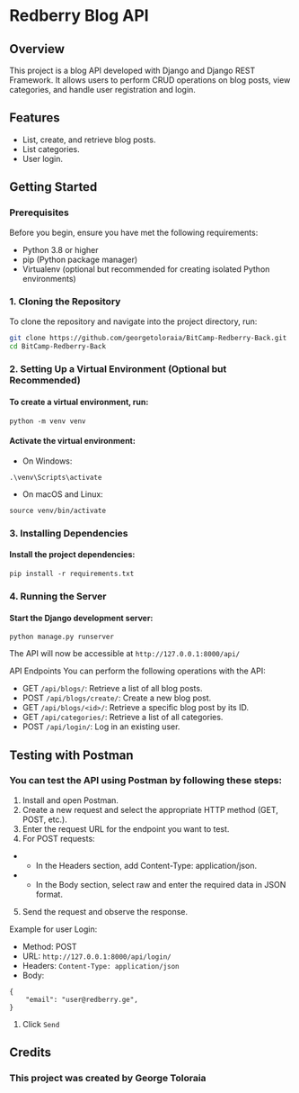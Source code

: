 # Redberry Blog API

## Overview

This project is a blog API developed with Django and Django REST Framework. It allows users to perform CRUD operations on blog posts, view categories, and handle user registration and login.

## Features

- List, create, and retrieve blog posts.
- List categories.
- User login.

## Getting Started

### Prerequisites

Before you begin, ensure you have met the following requirements:

- Python 3.8 or higher
- pip (Python package manager)
- Virtualenv (optional but recommended for creating isolated Python environments)

### 1. Cloning the Repository

To clone the repository and navigate into the project directory, run:

```bash
git clone https://github.com/georgetoloraia/BitCamp-Redberry-Back.git
cd BitCamp-Redberry-Back
```


### 2. Setting Up a Virtual Environment (Optional but Recommended)
#### To create a virtual environment, run:

```
python -m venv venv
```
#### Activate the virtual environment:
- On Windows:
```
.\venv\Scripts\activate
```
- On macOS and Linux:
```
source venv/bin/activate
```
### 3. Installing Dependencies
#### Install the project dependencies:
```
pip install -r requirements.txt
```

### 4. Running the Server
#### Start the Django development server:
```
python manage.py runserver
```

The API will now be accessible at `http://127.0.0.1:8000/api/`

API Endpoints
You can perform the following operations with the API:

- GET `/api/blogs/`: Retrieve a list of all blog posts.
- POST `/api/blogs/create/`: Create a new blog post.
- GET `/api/blogs/<id>/`: Retrieve a specific blog post by its ID.
- GET `/api/categories/`: Retrieve a list of all categories.
- POST `/api/login/`: Log in an existing user.

## Testing with Postman
### You can test the API using Postman by following these steps:

1. Install and open Postman.
2. Create a new request and select the appropriate HTTP method (GET, POST, etc.).
3. Enter the request URL for the endpoint you want to test.
4. For POST requests:
- - In the Headers section, add Content-Type: application/json.
- - In the Body section, select raw and enter the required data in JSON format.
5. Send the request and observe the response.

Example for user Login:

- Method: POST
- URL: `http://127.0.0.1:8000/api/login/`
- Headers: `Content-Type: application/json`
- Body:
```
{
    "email": "user@redberry.ge",
}
```
1. Click `Send`

## Credits
### This project was created by George Toloraia
